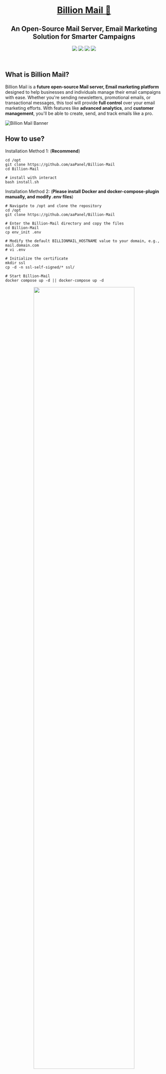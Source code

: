 <div align="center">
  <a name="readme-top"></a>
  <h1><a href="https://www.billionmail.com/" target="_blank">Billion Mail 📧</a></h1>

## An Open-Source Mail Server, Email Marketing Solution for Smarter Campaigns

[![][license-shield]][license-link]
[![][docs-shield]][docs-link]
[![][github-release-shield]][github-release-link]
[![][github-stars-shield]][github-stars-link]

</div>
<br/>

## What is Billion Mail?

Billion Mail is a **future open-source Mail server, Email marketing platform** designed to help businesses and individuals manage their email campaigns with ease. Whether you're sending newsletters, promotional emails, or transactional messages, this tool will provide **full control** over your email marketing efforts. With features like **advanced analytics**, and **customer management**, you'll be able to create, send, and track emails like a pro.

![Billion Mail Banner](https://www.billionmail.com/home.png?v1)

## How to use?
Installation Method 1: (**Recommend**)
```shell
cd /opt
git clone https://github.com/aaPanel/Billion-Mail
cd Billion-Mail

# install with interact
bash install.sh
```


Installation Method 2: (**Please install Docker and docker-compose-plugin manually, and modify .env files**)
```shell
# Navigate to /opt and clone the repository
cd /opt
git clone https://github.com/aaPanel/Billion-Mail

# Enter the Billion-Mail directory and copy the files
cd Billion-Mail
cp env_init .env

# Modify the default BILLIONMAIL_HOSTNAME value to your domain, e.g., mail.domain.com
# vi .env

# Initialize the certificate
mkdir ssl
cp -d -n ssl-self-signed/* ssl/

# Start Billion-Mail
docker compose up -d || docker-compose up -d
```


<div align="center">
  <a href="https://www.youtube.com/watch?v=wGHfX1-7S_Y">
    <img src="https://img.youtube.com/vi/wGHfX1-7S_Y/maxresdefault.jpg" alt="" width="80%">
    <br />
    <img src="https://www.iconfinder.com/icons/317714/download/png/16" alt="YouTube" width="16"/>
    <b>Watch on YouTube</b>
  </a>
</div>


## Management script
Management help

`bm help`

View Login default info

`bm default`

Show domain DNS record

`bm show-record`



## WebMail

Billion Mail has integrated **RoundCube**, you can access WebMail via `/roundcube/`.

## Why Billion Mail?

Most email marketing platforms are either **expensive**, **closed-source**, or **lack essential features**. Billion Mail aims to be different:

✅ **Fully Open-Source** – No hidden costs, no vendor lock-in.  
📊 **Advanced Analytics** – Track email delivery, open rates, click-through rates, and more.  
📧 **Unlimited Sending** – No restrictions on the number of emails you can send.  
🎨 **Customizable Templates** – Custom professional marketing templates for reuse.
🔒 **Privacy-First** – Your data stays with you, no third-party tracking.  
🚀 **Self-Hosted** – Run it on your own server for complete control.  

## Roadmap 🛤️

Billion Mail is currently in the **planning phase**, and we need your support to make it a reality! Here's how we plan to proceed:

- **If we reach 1,000 stars**, we will **immediately start development** and prioritize building the core features.  
- **If we don't reach 1,000 stars**, we will still launch the project **according to our planned timeline**, but your support will help us accelerate development and add more features faster.

Here's what we plan to build:

### 1. **Email Analytics**
- **Delivery Rate**: Track how many emails successfully reach recipients' inboxes.
- **Open Rate**: Measure how many recipients open your emails using tracking pixels.
- **Click-Through Rate (CTR)**: Monitor how many recipients click links in your emails.
- **✅Bounce Rate**: Identify emails that fail to deliver and manage invalid addresses.

### 2. **Email Templates**
- **✅Customizable Templates**: Custom professional marketing templates for reuse.

### 3. **Campaign Management**
- **✅Unlimited Sending**: No limits on the number of emails you can send.
- **✅Reusable Campaigns**: Save and reuse campaigns for future use.
- **✅Sending Logs**: Detailed logs for each campaign to track performance.

### 4. **Customer Management**
- **✅Subscription Management**: Allow users to subscribe and unsubscribe easily.
- **Email List Management**: Organize and segment your email lists for targeted campaigns.

### 5. **Invalid Email Management**
- **Automatic Detection**: Invalid emails are automatically paused to protect your domain/IP reputation.
- **Manual Review**: Review and manage invalid emails from the dashboard.

### Future Plans
- **A/B Testing**: Test different email versions to optimize performance.
- **Automated Workflows**: Set up automated email sequences based on user behavior.
- **Third-Party Integrations**: Connect with tools like CRM systems, analytics platforms, and more.
- **Enhanced Security**: Add support for DKIM, SPF, and DMARC to improve email deliverability.

## How You Can Help 🌟

Billion Mail is a **community-driven project**, and we need your support to get started! Here's how you can help:

1. **Star This Repository**: Show your interest by starring this repo.  
2. **Spread the Word**: Share Billion Mail with your network—developers, marketers, and open-source enthusiasts.  
3. **Share Feedback**: Let us know what features you'd like to see in Billion Mail by opening an issue or joining the discussion.  
4. **Contribute**: Once development begins, we'll welcome contributions from the community. Stay tuned for updates!

---

📧 **Billion Mail – The Future of Open-Source Email Marketing.**

## Issues

If you encounter any issues or have feature requests, please [open an issue](https://github.com/your-username/billion-mail/issues). Be sure to include:

- A clear description of the problem or request.
- Steps to reproduce the issue (if applicable).
- Screenshots or error logs (if applicable).

## License

Billion Mail is licensed under the **AGPLv3 License**. This means you can:

✅ Use the software for free.  
✅ Modify and distribute the code.  
✅ Use it privately without restrictions.

See the [LICENSE](LICENSE) file for more details.

---

📬 **Billion Mail – Coming Soon. Star This Repo to Make It Happen Faster!**

<!-- BillionMail official link -->
[docs-link]: https://www.billionmail.com/

<!-- BillionMail Other link-->
[license-link]: https://www.gnu.org/licenses/gpl-3.0.html
[github-release-link]: https://github.com/aaPanel/Billion-Mail/releases/latest
[github-stars-link]: https://github.com/aaPanel/Billion-Mail
[github-issues-link]: https://github.com/aaPanel/Billion-Mail/issues

<!-- Shield link-->
[docs-shield]: https://img.shields.io/badge/documentation-148F76
[github-release-shield]: https://img.shields.io/github/v/release/aaPanel/Billion-Mail
[github-stars-shield]: https://img.shields.io/github/stars/aaPanel/Billion-Mail?color=%231890FF&style=flat-square   
[license-shield]: https://img.shields.io/github/license/aaPanel/Billion-Mail
